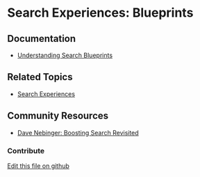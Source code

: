 # Search Experiences: Blueprints

## Documentation

* [Understanding Search Blueprints](https://learn.liferay.com/dxp/latest/en/using-search/liferay-enterprise-search/search-experiences/understanding-search-blueprints.html)

## Related Topics

* [Search Experiences](https://learn.liferay.com/dxp/latest/en/using-search/liferay-enterprise-search/search-experiences.html)

## Community Resources

* [Dave Nebinger: Boosting Search Revisited](https://liferay.dev/web/guest/blogs/-/blogs/boosting-search-revisited)

### Contribute

[Edit this file on github](https://github.com/olafk/controlpanel-documentation-docs/blob/master/md/74en/com_liferay_search_experiences_web_internal_blueprint_admin_portlet_SXPBlueprintAdminPortlet.md)

